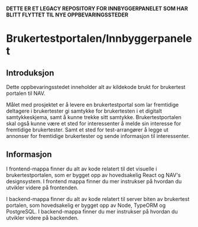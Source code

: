 **DETTE ER ET LEGACY REPOSITORY FOR INNBYGGERPANELET SOM HAR BLITT FLYTTET TIL NYE OPPBEVARINGSSTEDER** 

# Brukertestportalen/Innbyggerpanelet

## Introduksjon

Dette oppbevaringsstedet inneholder alt av kildekode brukt for brukertest portalen til NAV.

Målet med prosjektet er å levere en brukertestportal som lar fremtidige deltagere i brukertester
gi samtykke for brukertesten i et digitalt samtykkeskjema, samt å kunne trekke sitt samtykke. Brukertestportalen skal også kunne være et sted for interessenter å melde sin
interesse for fremtidige brukertester. Samt et sted for test-arrangører å legge ut
annonser for fremtidige brukertester og sende informasjon til interessenter.

## Informasjon

I frontend-mappa finner du alt av kode relatert til det visuelle i brukertestportalen, som er bygget opp
av hovedsakelig React og NAV's designsystem. I frontend mappa finner du mer instrukser på hvordan du utvikler
videre på frontenden.

I backend-mappa finner du alt av kode relatert til server biten av brukertest portalen, som hovedsakelig er bygget opp av Node, TypeORM og PostgreSQL. I backend-mappa finner du mer instrukser på hvordan du utvikler videre på backenden.
